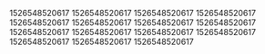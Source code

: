 1526548520617
1526548520617
1526548520617
1526548520617
1526548520617
1526548520617
1526548520617
1526548520617
1526548520617
1526548520617
1526548520617
1526548520617
1526548520617
1526548520617
1526548520617